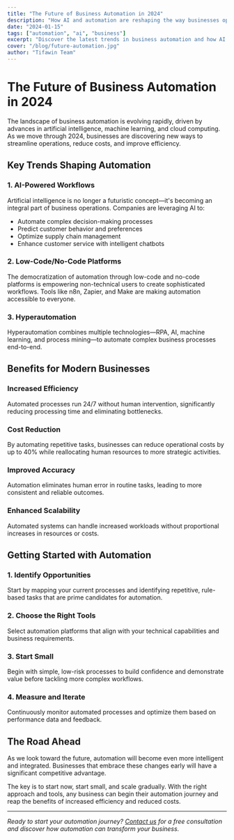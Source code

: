 ```yaml
---
title: "The Future of Business Automation in 2024"
description: "How AI and automation are reshaping the way businesses operate in 2024 and beyond."
date: "2024-01-15"
tags: ["automation", "ai", "business"]
excerpt: "Discover the latest trends in business automation and how AI is transforming workflows across industries."
cover: "/blog/future-automation.jpg"
author: "Tifawin Team"
---
```


# The Future of Business Automation in 2024

The landscape of business automation is evolving rapidly, driven by advances in artificial intelligence, machine learning, and cloud computing. As we move through 2024, businesses are discovering new ways to streamline operations, reduce costs, and improve efficiency.

## Key Trends Shaping Automation

### 1. AI-Powered Workflows
Artificial intelligence is no longer a futuristic concept—it's becoming an integral part of business operations. Companies are leveraging AI to:

- Automate complex decision-making processes
- Predict customer behavior and preferences
- Optimize supply chain management
- Enhance customer service with intelligent chatbots

### 2. Low-Code/No-Code Platforms
The democratization of automation through low-code and no-code platforms is empowering non-technical users to create sophisticated workflows. Tools like n8n, Zapier, and Make are making automation accessible to everyone.

### 3. Hyperautomation
Hyperautomation combines multiple technologies—RPA, AI, machine learning, and process mining—to automate complex business processes end-to-end.

## Benefits for Modern Businesses

### Increased Efficiency
Automated processes run 24/7 without human intervention, significantly reducing processing time and eliminating bottlenecks.

### Cost Reduction
By automating repetitive tasks, businesses can reduce operational costs by up to 40% while reallocating human resources to more strategic activities.

### Improved Accuracy
Automation eliminates human error in routine tasks, leading to more consistent and reliable outcomes.

### Enhanced Scalability
Automated systems can handle increased workloads without proportional increases in resources or costs.

## Getting Started with Automation

### 1. Identify Opportunities
Start by mapping your current processes and identifying repetitive, rule-based tasks that are prime candidates for automation.

### 2. Choose the Right Tools
Select automation platforms that align with your technical capabilities and business requirements.

### 3. Start Small
Begin with simple, low-risk processes to build confidence and demonstrate value before tackling more complex workflows.

### 4. Measure and Iterate
Continuously monitor automated processes and optimize them based on performance data and feedback.

## The Road Ahead

As we look toward the future, automation will become even more intelligent and integrated. Businesses that embrace these changes early will have a significant competitive advantage.

The key is to start now, start small, and scale gradually. With the right approach and tools, any business can begin their automation journey and reap the benefits of increased efficiency and reduced costs.

---

*Ready to start your automation journey? [Contact us](/contact) for a free consultation and discover how automation can transform your business.*
